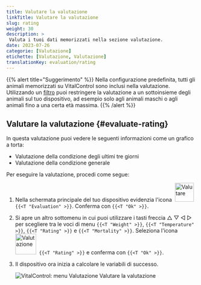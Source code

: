 ```yaml
---
title: Valutare la valutazione
linkTitle: Valutare la valutazione
slug: rating
weight: 30
description: >
 Valuta i tuoi dati memorizzati nella sezione valutazione.
date: 2023-07-26
categorie: [Valutazione]
etichette: [Valutazione, Valutazione]
translationKey: evaluation/rating
---
```

{{% alert title="Suggerimento" %}}
Nella configurazione predefinita, tutti gli animali memorizzati su VitalControl sono inclusi nella valutazione. Utilizzando un [filtro](../../filter/) puoi restringere la valutazione a un sottoinsieme degli animali sul tuo dispositivo, ad esempio solo agli animali maschi o agli animali fino a una certa età massima.
{{% /alert %}}

## Valutare la valutazione {#evaluate-rating}

In questa valutazione puoi vedere le seguenti informazioni come un grafico a torta:
- Valutazione della condizione degli ultimi tre giorni
- Valutazione della condizione generale

Per eseguire la valutazione, procedi come segue:

1. Nella schermata principale del tuo dispositivo evidenzia l'icona &nbsp;<img src="/icons/main/evaluation.svg" width="50" align="bottom" alt="Valutare" />&nbsp; `{{<T "Evaluation" >}}`. Conferma con `{{<T "Ok" >}}`.

2. Si apre un altro sottomenu in cui puoi utilizzare i tasti freccia △ ▽ ◁ ▷ per scegliere tra le voci di menu `{{<T "Weight" >}}`, `{{<T "Temperature" >}}`, `{{<T "Rating" >}}` e `{{<T "Mortality" >}}`. Seleziona l'icona <img src="/icons/evaluation/rating.svg" width="55" align="bottom" alt="Valutazione" />&nbsp; `{{<T "Rating" >}}` e conferma con `{{<T "Ok" >}}`.

3. Il dispositivo ora inizia a calcolare le variabili di successo.

   ![VitalControl: menu Valutazione Valutare la valutazione](../images/rating.png "Valutare la valutazione")
